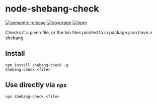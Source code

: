 # node-shebang-check

[![semantic release](https://github.com/reggi/node-shebang-check/workflows/semantic%20release/badge.svg)](https://github.com/reggi/node-shebang-check/actions?query=workflow%3A%22semantic+release%22) [![coverage](https://github.com/reggi/node-shebang-check/workflows/coverage/badge.svg)](https://reggi.github.io/node-shebang-check/) [![npm](https://badge.fury.io/js/shebang-check.svg)](https://www.npmjs.com/package/shebang-check)

Checks if a given file, or the bin files pointed to in package.json have a shebang.

## Install

```
npm install shebang-check -g
shebang-check <file>
```

## Use directly via `npx`

```
npx shebang-check <file>
```

<!-- anything below this line will be safe from template removal -->